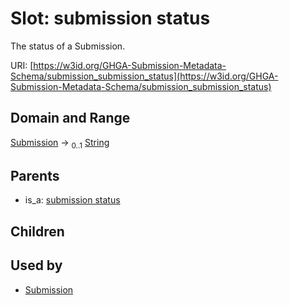 
# Slot: submission status


The status of a Submission.

URI: [https://w3id.org/GHGA-Submission-Metadata-Schema/submission_submission_status](https://w3id.org/GHGA-Submission-Metadata-Schema/submission_submission_status)


## Domain and Range

[Submission](Submission.md) &#8594;  <sub>0..1</sub> [String](types/String.md)

## Parents

 *  is_a: [submission status](submission_status.md)

## Children


## Used by

 * [Submission](Submission.md)
